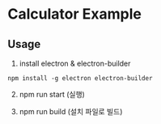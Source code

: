 # Calculator Example

## Usage
1. install electron & electron-builder
```
npm install -g electron electron-builder
```

2. npm run start (실행)

3. npm run build (설치 파일로 빌드)